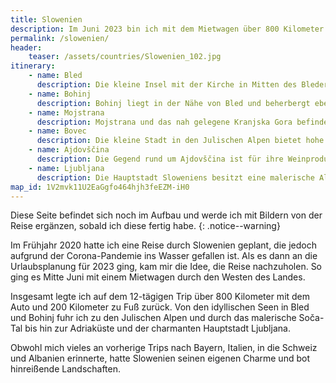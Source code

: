 ```yaml
---
title: Slowenien
description: Im Juni 2023 bin ich mit dem Mietwagen über 800 Kilometer durch den Westen Slowenien gefahren, meine Reiseroute und weitere Informationen dazu findest du auf dieser Seite.
permalink: /slowenien/
header:
    teaser: /assets/countries/Slowenien_102.jpg
itinerary:
    - name: Bled
      description: Die kleine Insel mit der Kirche in Mitten des Bleder Sees gehört wohl zu den bekanntesten Sehenswürdigkeiten und beliebtesten Fotomotiven in Slowenien. Mich hat diese ebenfalls angezogen und den kristallklaren, blauen See persönlich zu sehen hat meine Erwartungen erfüllt, wenn nicht sogar etwas übertroffen.
    - name: Bohinj
      description: Bohinj liegt in der Nähe von Bled und beherbergt ebenfalls einen zauberhaften und klaren See. Im Vergleich zu Bled zieht es jedoch deutlich weniger Touristen an. Mir hat dieser See sehr gut gefallen und die Gegend lädt zu Wanderungen ein.
    - name: Mojstrana
      description: Mojstrana und das nah gelegene Kranjska Gora befinden sich am Fuße des Triglav und sind daher beliebte Ausgangspunkte für Wanderungen. Zusätzlich beherbergen sie idyllische Wasserfälle und Seen, deren Besuch sich gelohnt hat.
    - name: Bovec
      description: Die kleine Stadt in den Julischen Alpen bietet hohe Gipfel, atemberaubende Wasserfälle, klare Flüsse und tiefe Schluchten. Das Soča-Tal lädt zudem zu zahlreichen Outdoor-Aktivitäten wie Rafting, Kajakfahren, Canyoning, Wandern und Paragliding ein, weshalb Bovec für mich eine ideale Basis war.
    - name: Ajdovščina
      description: Die Gegend rund um Ajdovščina ist für ihre Weinproduktion bekannt, zudem lag die Stadt für mich gut gelegen nahe dem Schloss Predjama und der Küstenregion, so dass ich sie als Zwischenstopp genutzt habe. Wirklich empfehlen würde ich die Stadt aber nicht.
    - name: Ljubljana
      description: Die Hauptstadt Sloweniens besitzt eine malerische Altstadt und viele grüne Parks. Der Fluss Ljubljanica, die zugehörigen Brücken und die vielen kleinen Restaurants und Cafes bieten eine entspannte Atmosphäre und haben einen schönen Abschluss meiner Reise gebildet.
map_id: 1V2mvk11U2EaGgfo464hjh3feEZM-iH0
---
```


Diese Seite befindet sich noch im Aufbau und werde ich mit Bildern von der Reise ergänzen, sobald ich diese fertig habe.
{: .notice--warning}

Im Frühjahr 2020 hatte ich eine Reise durch Slowenien geplant, die jedoch aufgrund der Corona-Pandemie ins Wasser gefallen ist. 
Als es dann an die Urlaubsplanung für 2023 ging, kam mir die Idee, die Reise nachzuholen. 
So ging es Mitte Juni mit einem Mietwagen durch den Westen des Landes.

Insgesamt legte ich auf dem 12-tägigen Trip über 800 Kilometer mit dem Auto und 200 Kilometer zu Fuß zurück. 
Von den idyllischen Seen in Bled und Bohinj fuhr ich zu den Julischen Alpen und durch das malerische Soča-Tal bis hin zur Adriaküste und der charmanten Hauptstadt Ljubljana.

Obwohl mich vieles an vorherige Trips nach Bayern, Italien, in die Schweiz und Albanien erinnerte, hatte Slowenien seinen eigenen Charme und bot hinreißende Landschaften.
